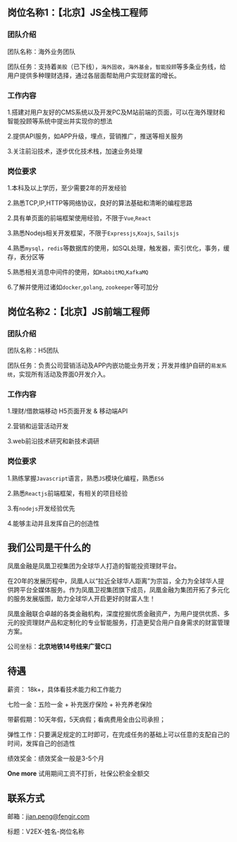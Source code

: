 ## 岗位名称1：【北京】JS全栈工程师

### 团队介绍

团队名称：海外业务团队

团队任务：支持着`美股`（已下线），`海外固收`，`海外基金`，`智能投顾`等多条业务线，给用户提供多种理财选择，通过各层面帮助用户实现财富的增长。

### 工作内容

1.搭建对用户友好的CMS系统以及开发PC及M站前端的页面，可以在海外理财和智能投顾等系统中提出并实现你的想法

2.提供API服务，如APP升级，埋点，营销推广，推送等相关服务

3.关注前沿技术，逐步优化技术栈，加速业务处理

### 岗位要求

1.本科及以上学历，至少需要2年的开发经验

2.熟悉TCP,IP,HTTP等网络协议，良好的算法基础和清晰的编程思路

2.具有单页面的前端框架使用经验，不限于`Vue`,`React`

3.熟悉Nodejs相关开发框架，不限于`Expressjs`,`Koajs`, `Sailsjs`

4.熟悉`mysql`，`redis`等数据库的使用，如SQL处理，触发器，索引优化，事务，缓存，表分区等

5.熟悉相关消息中间件的使用，如`RabbitMQ`,`KafkaMQ`

6.了解并使用过诸如`docker`,`golang`, `zookeeper`等可加分


## 岗位名称2：【北京】JS前端工程师

### 团队介绍

团队名称：H5团队

团队任务：负责公司营销活动及APP内嵌功能业务开发；开发并维护自研的`易发系统`，实现所有活动及界面0开发介入。

### 工作内容

1.理财/借款端移动 H5页面开发 & 移动端API

2.营销和运营活动开发

3.web前沿技术研究和新技术调研

### 岗位要求

1.熟练掌握`Javascript`语言，熟悉`JS`模块化编程，熟悉`ES6`

2.熟悉`Reactjs`前端框架，有相关的项目经验

3.有`nodejs`开发经验优先

4.能够主动并且发挥自己的创造性


## 我们公司是干什么的

凤凰金融是凤凰卫视集团为全球华人打造的智能投资理财平台。

在20年的发展历程中，凤凰人以“拉近全球华人距离”为宗旨，全力为全球华人提供跨平台全媒体服务。作为凤凰卫视集团旗下成员，凤凰金融为集团开拓了多元化的服务发展版图，助力全球华人开启更好的财富人生！

凤凰金融联合卓越的各类金融机构，深度挖掘优质金融资产，为用户提供优质、多元的投资理财产品和定制化的专业智能服务，打造更契合用户自身需求的财富管理方案。

公司坐标：**北京地铁14号线来广营C口**


## 待遇

薪资： 18k+，具体看技术能力和工作能力

七险一金：五险一金 + 补充医疗保险 + 补充养老保险

带薪假期：10天年假，5天病假；看病费用全由公司承担；

弹性工作：只要满足规定的工时即可，在完成任务的基础上可以任意的支配自己的时间，发挥自己的创造性

绩效奖金：绩效奖金一般是3-5个月

**One more** 试用期间工资不打折，社保公积金全额交

## 联系方式

邮箱：jian.peng@fengjr.com

标题：V2EX-姓名-岗位名称

